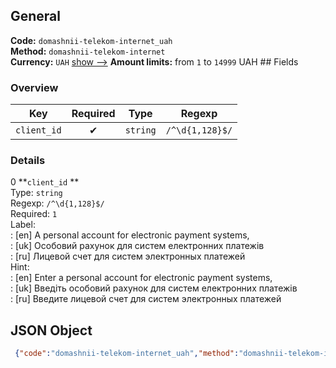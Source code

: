 ## General 
**Code:** `domashnii-telekom-internet_uah`  
**Method:** `domashnii-telekom-internet`  
**Currency:** `UAH` [show -->]() 
**Amount limits:** from `1`  to `14999`  UAH ## Fields 
### Overview 
|Key|Required|Type|Regexp| 
|:---:|:---:|:---:|:---:| 
|`client_id` |✔ |`string` |`/^\d{1,128}$/` | 
 
### Details 
0 **`client_id` **  
Type: `string`  
Regexp: `/^\d{1,128}$/`  
Required: `1`  
Label:  
: [en] A personal account for electronic payment systems,  
: [uk] Особовий рахунок для систем електронних платежів  
: [ru] Лицевой счет для систем электронных платежей  
Hint:  
: [en] Enter a personal account for electronic payment systems,  
: [uk] Введіть особовий рахунок для систем електронних платежів  
: [ru] Введите лицевой счет для систем электронных платежей  
## JSON Object 
```json
 {"code":"domashnii-telekom-internet_uah","method":"domashnii-telekom-internet","currency":"UAH","fields":[{"key":"client_id","type":"string","label":{"en":"A personal account for electronic payment systems,","uk":"\u041e\u0441\u043e\u0431\u043e\u0432\u0438\u0439 \u0440\u0430\u0445\u0443\u043d\u043e\u043a \u0434\u043b\u044f \u0441\u0438\u0441\u0442\u0435\u043c \u0435\u043b\u0435\u043a\u0442\u0440\u043e\u043d\u043d\u0438\u0445 \u043f\u043b\u0430\u0442\u0435\u0436\u0456\u0432","ru":"\u041b\u0438\u0446\u0435\u0432\u043e\u0439 \u0441\u0447\u0435\u0442 \u0434\u043b\u044f \u0441\u0438\u0441\u0442\u0435\u043c \u044d\u043b\u0435\u043a\u0442\u0440\u043e\u043d\u043d\u044b\u0445 \u043f\u043b\u0430\u0442\u0435\u0436\u0435\u0439"},"regexp":"\/^\\d{1,128}$\/","required":true,"position":1,"hint":{"en":"Enter a personal account for electronic payment systems,","uk":"\u0412\u0432\u0435\u0434\u0456\u0442\u044c \u043e\u0441\u043e\u0431\u043e\u0432\u0438\u0439 \u0440\u0430\u0445\u0443\u043d\u043e\u043a \u0434\u043b\u044f \u0441\u0438\u0441\u0442\u0435\u043c \u0435\u043b\u0435\u043a\u0442\u0440\u043e\u043d\u043d\u0438\u0445 \u043f\u043b\u0430\u0442\u0435\u0436\u0456\u0432","ru":"\u0412\u0432\u0435\u0434\u0438\u0442\u0435 \u043b\u0438\u0446\u0435\u0432\u043e\u0439 \u0441\u0447\u0435\u0442 \u0434\u043b\u044f \u0441\u0438\u0441\u0442\u0435\u043c \u044d\u043b\u0435\u043a\u0442\u0440\u043e\u043d\u043d\u044b\u0445 \u043f\u043b\u0430\u0442\u0435\u0436\u0435\u0439"},"example":"82107002"}],"amount_min":1,"amount_max":14999}```  
